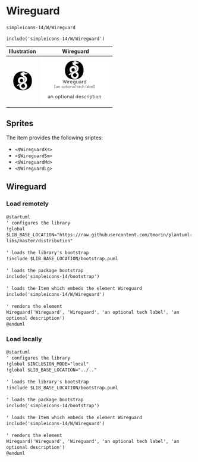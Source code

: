 # Wireguard


```text
simpleicons-14/W/Wireguard
```

```text
include('simpleicons-14/W/Wireguard')
```



| Illustration | Wireguard |
| :---: | :---: |
| ![illustration for Illustration](../../simpleicons-14/W/Wireguard.png) | ![illustration for Wireguard](../../simpleicons-14/W/Wireguard.Local.png) |



## Sprites
The item provides the following sriptes:

- `<$WireguardXs>`
- `<$WireguardSm>`
- `<$WireguardMd>`
- `<$WireguardLg>`





## Wireguard

### Load remotely
```plantuml
@startuml
' configures the library
!global $LIB_BASE_LOCATION="https://raw.githubusercontent.com/tmorin/plantuml-libs/master/distribution"

' loads the library's bootstrap
!include $LIB_BASE_LOCATION/bootstrap.puml

' loads the package bootstrap
include('simpleicons-14/bootstrap')

' loads the Item which embeds the element Wireguard
include('simpleicons-14/W/Wireguard')

' renders the element
Wireguard('Wireguard', 'Wireguard', 'an optional tech label', 'an optional description')
@enduml
```

### Load locally
```plantuml
@startuml
' configures the library
!global $INCLUSION_MODE="local"
!global $LIB_BASE_LOCATION="../.."

' loads the library's bootstrap
!include $LIB_BASE_LOCATION/bootstrap.puml

' loads the package bootstrap
include('simpleicons-14/bootstrap')

' loads the Item which embeds the element Wireguard
include('simpleicons-14/W/Wireguard')

' renders the element
Wireguard('Wireguard', 'Wireguard', 'an optional tech label', 'an optional description')
@enduml
```

